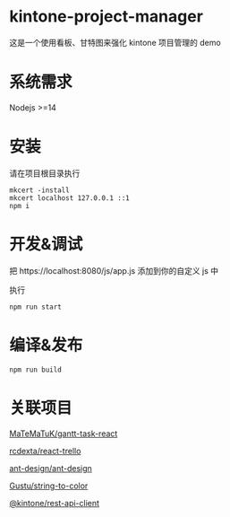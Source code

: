# kintone-project-manager

这是一个使用看板、甘特图来强化 kintone 项目管理的 demo

# 系统需求

Nodejs >=14

# 安装

请在项目根目录执行

```console
mkcert -install
mkcert localhost 127.0.0.1 ::1
npm i
```

# 开发&调试

把
https://localhost:8080/js/app.js
添加到你的自定义 js 中

执行

```console
npm run start
```

# 编译&发布

```console
npm run build
```

# 关联项目

[MaTeMaTuK/gantt-task-react](https://github.com/MaTeMaTuK/gantt-task-react)

[rcdexta/react-trello](https://github.com/rcdexta/react-trello)

[ant-design/ant-design](https://github.com/ant-design/ant-design)

[Gustu/string-to-color](https://github.com/Gustu/string-to-color)

[@kintone/rest-api-client](https://github.com/kintone/js-sdk/tree/master/packages/rest-api-client)
